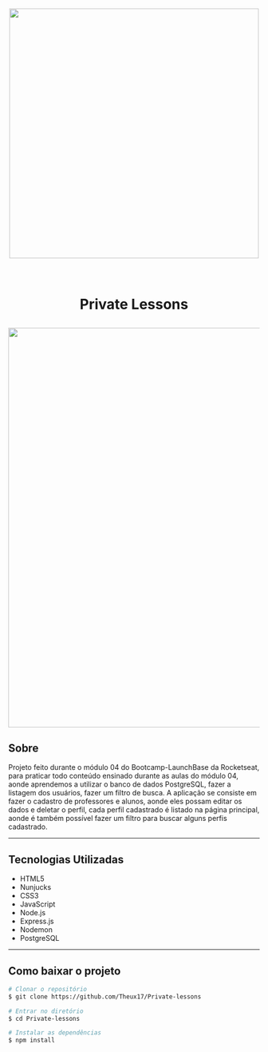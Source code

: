 <h1 align="center">
<img width="500px" src="https://camo.githubusercontent.com/268b1344409fac98c4eeda520482b6910c4ddcba/68747470733a2f2f73746f726167652e676f6f676c65617069732e636f6d2f676f6c64656e2d77696e642f626f6f7463616d702d6c61756e6368626173652f6c6f676f2e706e67">
</h1>

<br>

<h1 align="center">Private Lessons</h1>

<h2 align="center">
<a href="https://www.loom.com/share/b59cb7277203435e81fab6c71f76343f"><img style="width:800px;" src="https://cdn.loom.com/sessions/thumbnails/b59cb7277203435e81fab6c71f76343f-with-play.gif"> </a>
</h2>

## Sobre
Projeto feito durante o módulo 04 do Bootcamp-LaunchBase da Rocketseat, para praticar todo conteúdo ensinado durante as aulas do módulo 04, aonde aprendemos a utilizar o banco de dados PostgreSQL, fazer a listagem dos usuários, fazer um filtro de busca. A aplicação se consiste em fazer o cadastro de professores e alunos, aonde eles possam editar os dados e deletar o perfil, cada perfil cadastrado é listado na página principal, aonde é também possível fazer um filtro para buscar alguns perfis cadastrado.

---
## Tecnologias Utilizadas 

- HTML5
- Nunjucks
- CSS3
- JavaScript
- Node.js
- Express.js
- Nodemon
- PostgreSQL
---
## Como baixar o projeto 

```bash
# Clonar o repositório
$ git clone https://github.com/Theux17/Private-lessons

# Entrar no diretório 
$ cd Private-lessons

# Instalar as dependências
$ npm install
```
